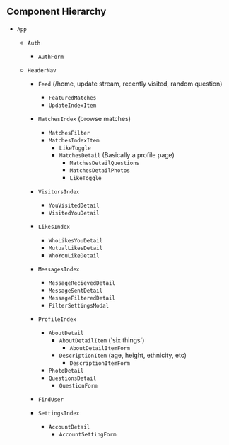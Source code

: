 ## Component Hierarchy

* `App`

  * `Auth`
    * `AuthForm`

  * `HeaderNav`

    * `Feed` (/home, update stream, recently visited, random question)
      * `FeaturedMatches`
      * `UpdateIndexItem`

    * `MatchesIndex` (browse matches)
      * `MatchesFilter`
      * `MatchesIndexItem`
        * `LikeToggle`
        * `MatchesDetail` (Basically a profile page)
          * `MatchesDetailQuestions`
          * `MatchesDetailPhotos`
          * `LikeToggle`

    * `VisitorsIndex`
      * `YouVisitedDetail`
      * `VisitedYouDetail`

    * `LikesIndex`
      * `WhoLikesYouDetail`
      * `MutualLikesDetail`
      * `WhoYouLikeDetail`

    * `MessagesIndex`
      * `MessageRecievedDetail`
      * `MessageSentDetail`
      * `MessageFilteredDetail`
      * `FilterSettingsModal`

    * `ProfileIndex`
      * `AboutDetail`
        * `AboutDetailItem` ('six things')
          * `AboutDetailItemForm`
        * `DescriptionItem` (age, height, ethnicity, etc)
          * `DescriptionItemForm`
      * `PhotoDetail`
      * `QuestionsDetail`
        * `QuestionForm`

    * `FindUser`

    * `SettingsIndex`
      * `AccountDetail`
        * `AccountSettingForm`
